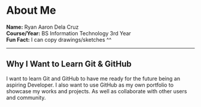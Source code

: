 # About Me

**Name:** Ryan Aaron Dela Cruz  
**Course/Year:** BS Information Technology 3rd Year  
**Fun Fact:** I can copy drawings/sketches ^^  

---

## Why I Want to Learn Git & GitHub

I want to learn Git and GitHub to have me ready for the future being an aspiring Developer. I also want to use GitHub as my own portfolio to showcase my works and projects. As well as collaborate with other users and community.
